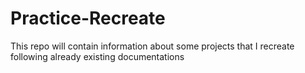 # Practice-Recreate
This repo will contain information about some projects that I recreate following already existing documentations
